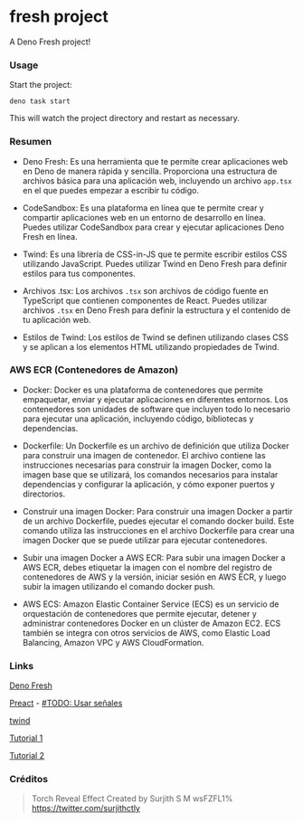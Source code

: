 # fresh project

A Deno Fresh project!

### Usage

Start the project:

```
deno task start
```

This will watch the project directory and restart as necessary.

### Resumen

- Deno Fresh: Es una herramienta que te permite crear aplicaciones web en Deno de manera rápida y sencilla. Proporciona una estructura de archivos básica para una aplicación web, incluyendo un archivo `app.tsx` en el que puedes empezar a escribir tu código.

- CodeSandbox: Es una plataforma en línea que te permite crear y compartir aplicaciones web en un entorno de desarrollo en línea. Puedes utilizar CodeSandbox para crear y ejecutar aplicaciones Deno Fresh en línea.

- Twind: Es una librería de CSS-in-JS que te permite escribir estilos CSS utilizando JavaScript. Puedes utilizar Twind en Deno Fresh para definir estilos para tus componentes.

- Archivos .tsx: Los archivos `.tsx` son archivos de código fuente en TypeScript que contienen componentes de React. Puedes utilizar archivos `.tsx` en Deno Fresh para definir la estructura y el contenido de tu aplicación web.

- Estilos de Twind: Los estilos de Twind se definen utilizando clases CSS y se aplican a los elementos HTML utilizando propiedades de Twind. 


### AWS ECR (Contenedores de Amazon)

- Docker: Docker es una plataforma de contenedores que permite empaquetar, enviar y ejecutar aplicaciones en diferentes entornos. Los contenedores son unidades de software que incluyen todo lo necesario para ejecutar una aplicación, incluyendo código, bibliotecas y dependencias.

- Dockerfile: Un Dockerfile es un archivo de definición que utiliza Docker para construir una imagen de contenedor. El archivo contiene las instrucciones necesarias para construir la imagen Docker, como la imagen base que se utilizará, los comandos necesarios para instalar dependencias y configurar la aplicación, y cómo exponer puertos y directorios.

- Construir una imagen Docker: Para construir una imagen Docker a partir de un archivo Dockerfile, puedes ejecutar el comando docker build. Este comando utiliza las instrucciones en el archivo Dockerfile para crear una imagen Docker que se puede utilizar para ejecutar contenedores.

- Subir una imagen Docker a AWS ECR: Para subir una imagen Docker a AWS ECR, debes etiquetar la imagen con el nombre del registro de contenedores de AWS y la versión, iniciar sesión en AWS ECR, y luego subir la imagen utilizando el comando docker push.

- AWS ECS: Amazon Elastic Container Service (ECS) es un servicio de orquestación de contenedores que permite ejecutar, detener y administrar contenedores Docker en un clúster de Amazon EC2. ECS también se integra con otros servicios de AWS, como Elastic Load Balancing, Amazon VPC y AWS CloudFormation.

### Links

[Deno Fresh](https://fresh.deno.dev/docs/concepts/deployment#docker)

[Preact](https://preactjs.com/guide/v10/getting-started)
    - [#TODO: Usar señales](https://www.builder.io/blog/usesignal-is-the-future-of-web-frameworks?_host=www.builder.io)

[twind](https://twind.dev/)

[Tutorial 1](https://www.youtube.com/watch?v=TRLK6ZNpjB8)

[Tutorial 2](https://dev.to/aws-builders/docker-aws-elastic-container-registry-ecr-3cln)





### Créditos

> Torch Reveal Effect Created by Surjith S M wsFZFL1% https://twitter.com/surjithctly
